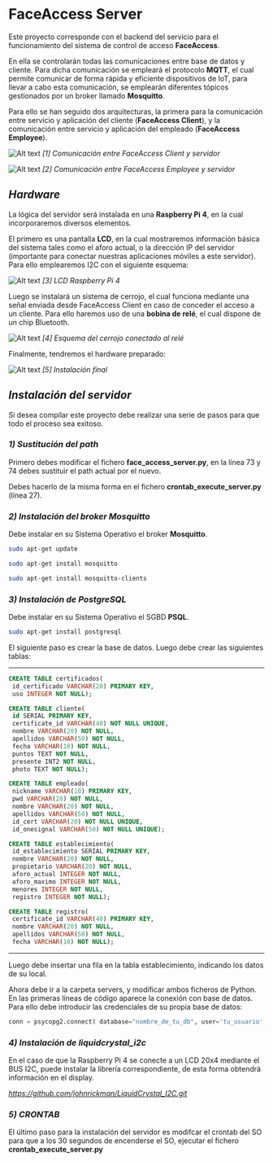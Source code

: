 # FaceAccess Server

Este proyecto corresponde con el backend del servicio para el funcionamiento del sistema de control de acceso **FaceAccess**.

En ella se controlarán todas las comunicaciones entre base de datos y cliente. Para dicha comunicación se empleará el protocolo **MQTT**, el cual permite comunicar de forma rápida y eficiente dispositivos de IoT, para llevar a cabo esta comunicación, se emplearán diferentes tópicos gestionados por un broker llamado **Mosquitto**. 

Para ello se han seguido dos arquitecturas, la primera para la comunicación entre servicio y aplicación del cliente (**FaceAccess Client**), y la comunicación entre servicio y aplicación del empleado (**FaceAccess Employee**).

![Alt text](./photos/arch1.png "Comunicación entre FaceAccess Client y servidor")
*[1] Comunicación entre FaceAccess Client y servidor*

![Alt text](./photos/arch2.png "Comunicación entre FaceAccess Employee y servidor")
*[2] Comunicación entre FaceAccess Employee y servidor*


## *Hardware*

La lógica del servidor será instalada en una **Raspberry Pi 4**, en la cual incorporaremos diversos elementos.

El primero es una pantalla **LCD**, en la cual mostraremos información básica del sistema tales como el aforo actual, o la dirección IP del servidor (importante para conectar nuestras aplicaciones móviles a este servidor). Para ello emplearemos I2C con el siguiente esquema:

![Alt text](./photos/lcd.png "LCD Raspberry Pi 4")
*[3] LCD Raspberry Pi 4*

Luego se instalará un sistema de cerrojo, el cual funciona mediante una señal enviada desde FaceAccess Client en caso de conceder el acceso a un cliente. Para ello haremos uso de una **bobina de relé**, el cual dispone de un chip Bluetooth.

![Alt text](./photos/lock.png "Solenoid")
*[4] Esquema del cerrojo conectado al relé*

Finalmente, tendremos el hardware preparado:

![Alt text](./photos/total.png "total")
*[5] Instalación final*


## *Instalación del servidor*

Si desea compilar este proyecto debe realizar una serie de pasos para que todo el proceso sea exitoso.

### *1) Sustitución del path*

Primero debes modificar el fichero **face_access_server.py**, en la línea 73 y 74 debes sustituir el path actual por el nuevo.

Debes hacerlo de la misma forma en el fichero **crontab_execute_server.py** (línea 27).

### *2) Instalación del broker Mosquitto*

Debe instalar en su Sistema Operativo el broker **Mosquitto**.

   ```sh
   sudo apt-get update

   sudo apt-get install mosquitto

   sudo apt-get install mosquitto-clients
   ```

### *3) Instalación de PostgreSQL*

Debe instalar en su Sistema Operativo el SGBD **PSQL**.

   ```sh
   sudo apt-get install postgresql
   ```

El siguiente paso es crear la base de datos. Luego debe crear las siguientes tablas:

----------------------------------------------------

   ```sql
   CREATE TABLE certificados(
    id_certificado VARCHAR(20) PRIMARY KEY,
    uso INTEGER NOT NULL);

   CREATE TABLE cliente(
    id SERIAL PRIMARY KEY,
    certificate_id VARCHAR(40) NOT NULL UNIQUE,
    nombre VARCHAR(20) NOT NULL,
    apellidos VARCHAR(50) NOT NULL,
    fecha VARCHAR(10) NOT NULL,
    puntos TEXT NOT NULL,
    presente INT2 NOT NULL,
    photo TEXT NOT NULL);

   CREATE TABLE empleado(
    nickname VARCHAR(10) PRIMARY KEY,
    pwd VARCHAR(20) NOT NULL,
    nombre VARCHAR(20) NOT NULL,
    apellidos VARCHAR(50) NOT NULL,
    id_cert VARCHAR(20) NOT NULL UNIQUE,
    id_onesignal VARCHAR(50) NOT NULL UNIQUE);

   CREATE TABLE establecimiento(
    id_establecimiento SERIAL PRIMARY KEY,
    nombre VARCHAR(20) NOT NULL,
    propietario VARCHAR(20) NOT NULL,
    aforo_actual INTEGER NOT NULL,
    aforo_maximo INTEGER NOT NULL,
    menores INTEGER NOT NULL,
    registro INTEGER NOT NULL);

   CREATE TABLE registro(
    certificate_id VARCHAR(40) PRIMARY KEY,
    nombre VARCHAR(20) NOT NULL,
    apellidos VARCHAR(50) NOT NULL,
    fecha VARCHAR(10) NOT NULL);
   ```

----------------------------------------------------

Luego debe insertar una fila en la tabla establecimiento, indicando los datos de su local.

Ahora debe ir a la carpeta servers, y modificar ambos ficheros de Python. En las primeras líneas de código aparece la conexión con base de datos. Para ello debe introducir las credenciales de su propia base de datos:

   ```py
   conn = psycopg2.connect( database="nombre_de_tu_db", user='tu_usuario', password='tu_password', host='localhost', port= '5432')
   ```

### *4) Instalación de liquidcrystal_i2c*

En el caso de que la Raspberry Pi 4 se conecte a un LCD 20x4 mediante el BUS I2C, puede instalar la librería correspondiente, de esta forma obtendrá información en el display.

*https://github.com/johnrickman/LiquidCrystal_I2C.git*


### *5) CRONTAB*

El último paso para la instalación del servidor es modifcar el crontab del SO para que a los 30 segundos de encenderse el SO, ejecutar el fichero **crontab_execute_server.py**
